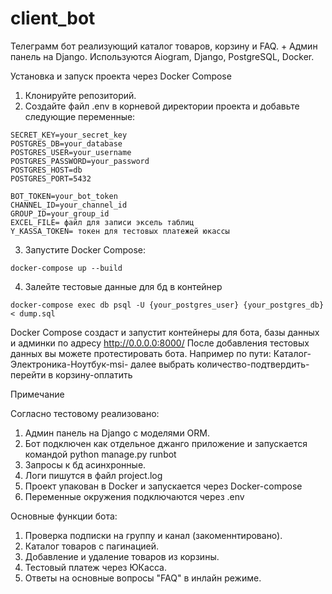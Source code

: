 # client_bot
Телеграмм бот реализующий каталог товаров, корзину и FAQ. + Админ панель на Django. Используются Aiogram, Django, PostgreSQL, Docker.

Установка и запуск проекта через Docker Compose

1. Клонируйте репозиторий.
2. Создайте файл .env в корневой директории проекта и добавьте следующие переменные:
```
SECRET_KEY=your_secret_key
POSTGRES_DB=your_database
POSTGRES_USER=your_username
POSTGRES_PASSWORD=your_password
POSTGRES_HOST=db
POSTGRES_PORT=5432

BOT_TOKEN=your_bot_token
CHANNEL_ID=your_channel_id
GROUP_ID=your_group_id
EXCEL_FILE= файл для записи эксель таблиц
Y_KASSA_TOKEN= токен для тестовых платежей юкассы
```
3. Запустите Docker Compose:
```
docker-compose up --build
```
4. Залейте тестовые данные для бд в контейнер
```
docker-compose exec db psql -U {your_postgres_user} {your_postgres_db} < dump.sql
```
Docker Compose создаст и запустит контейнеры для бота, базы данных и админки по адресу http://0.0.0.0:8000/ 
После добавления тестовых данных вы можете протестировать бота. Например по пути:
Каталог-Электроника-Ноутбук-msi- далее выбрать количество-подтвердить-перейти в корзину-оплатить

Примечание

Согласно тестовому реализовано:
1. Админ панель на Django с моделями ORM.
2. Бот подключен как отдельное джанго приложение и запускается командой python manage.py runbot 
3. Запросы к бд асинхронные.
4. Логи пишутся в файл project.log
5. Проект упакован в Docker и запускается через Docker-compose
6. Переменные окружения подключаются через .env

Основные функции бота:
1. Проверка подписки на группу и канал (закоменнтировано).
2. Каталог товаров с пагинацией.
3. Добавление и удаление товаров из корзины.
4. Тестовый платеж через ЮКасса.
5. Ответы на основные вопросы "FAQ" в инлайн режиме.